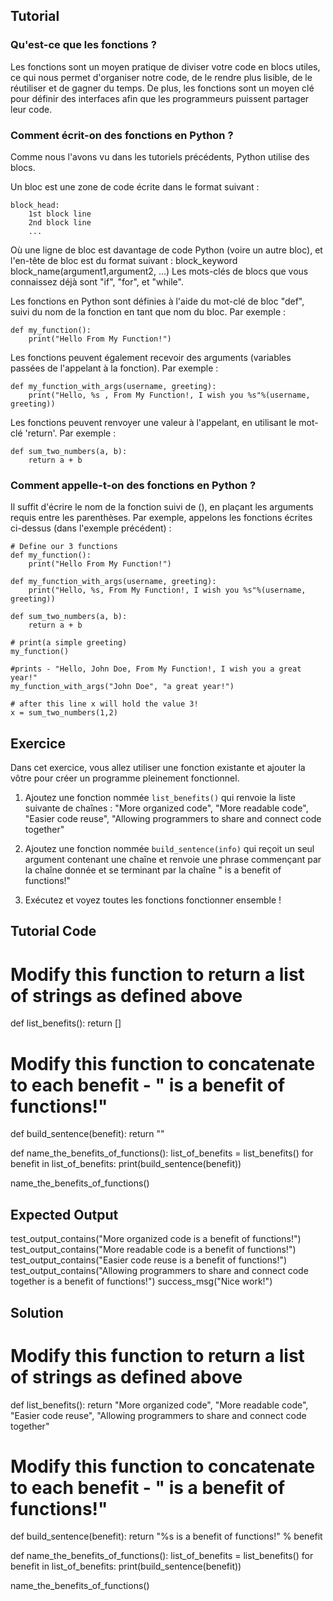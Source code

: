 Tutorial
--------

### Qu'est-ce que les fonctions ?

Les fonctions sont un moyen pratique de diviser votre code en blocs utiles, ce qui nous permet d'organiser notre code, de le rendre plus lisible, de le réutiliser et de gagner du temps. De plus, les fonctions sont un moyen clé pour définir des interfaces afin que les programmeurs puissent partager leur code.

### Comment écrit-on des fonctions en Python ?

Comme nous l'avons vu dans les tutoriels précédents, Python utilise des blocs.

Un bloc est une zone de code écrite dans le format suivant :

    block_head:
        1st block line
        2nd block line
        ...

Où une ligne de bloc est davantage de code Python (voire un autre bloc), et l'en-tête de bloc est du format suivant :
block_keyword block_name(argument1,argument2, ...)
Les mots-clés de blocs que vous connaissez déjà sont "if", "for", et "while".

Les fonctions en Python sont définies à l'aide du mot-clé de bloc "def", suivi du nom de la fonction en tant que nom du bloc.
Par exemple :

    def my_function():
        print("Hello From My Function!")


Les fonctions peuvent également recevoir des arguments (variables passées de l'appelant à la fonction).
Par exemple :

    def my_function_with_args(username, greeting):
        print("Hello, %s , From My Function!, I wish you %s"%(username, greeting))


Les fonctions peuvent renvoyer une valeur à l'appelant, en utilisant le mot-clé 'return'.
Par exemple :

    def sum_two_numbers(a, b):
        return a + b

### Comment appelle-t-on des fonctions en Python ?

Il suffit d'écrire le nom de la fonction suivi de (), en plaçant les arguments requis entre les parenthèses.
Par exemple, appelons les fonctions écrites ci-dessus (dans l'exemple précédent) :

    # Define our 3 functions
    def my_function():
        print("Hello From My Function!")

    def my_function_with_args(username, greeting):
        print("Hello, %s, From My Function!, I wish you %s"%(username, greeting))

    def sum_two_numbers(a, b):
        return a + b

    # print(a simple greeting)
    my_function()

    #prints - "Hello, John Doe, From My Function!, I wish you a great year!"
    my_function_with_args("John Doe", "a great year!")

    # after this line x will hold the value 3!
    x = sum_two_numbers(1,2)  


Exercice
--------

Dans cet exercice, vous allez utiliser une fonction existante et ajouter la vôtre pour créer un programme pleinement fonctionnel.

1. Ajoutez une fonction nommée `list_benefits()` qui renvoie la liste suivante de chaînes : "More organized code", "More readable code", "Easier code reuse", "Allowing programmers to share and connect code together"

2. Ajoutez une fonction nommée `build_sentence(info)` qui reçoit un seul argument contenant une chaîne et renvoie une phrase commençant par la chaîne donnée et se terminant par la chaîne " is a benefit of functions!"

3. Exécutez et voyez toutes les fonctions fonctionner ensemble !

Tutorial Code
-------------

# Modify this function to return a list of strings as defined above
def list_benefits():
    return []

# Modify this function to concatenate to each benefit - " is a benefit of functions!"
def build_sentence(benefit):
    return ""

def name_the_benefits_of_functions():
    list_of_benefits = list_benefits()
    for benefit in list_of_benefits:
        print(build_sentence(benefit))

name_the_benefits_of_functions()


Expected Output
---------------

test_output_contains("More organized code is a benefit of functions!")
test_output_contains("More readable code is a benefit of functions!")
test_output_contains("Easier code reuse is a benefit of functions!")
test_output_contains("Allowing programmers to share and connect code together is a benefit of functions!")
success_msg("Nice work!")

Solution
--------

# Modify this function to return a list of strings as defined above
def list_benefits():
    return "More organized code", "More readable code", "Easier code reuse", "Allowing programmers to share and connect code together"

# Modify this function to concatenate to each benefit - " is a benefit of functions!"
def build_sentence(benefit):
    return "%s is a benefit of functions!" % benefit


def name_the_benefits_of_functions():
    list_of_benefits = list_benefits()
    for benefit in list_of_benefits:
        print(build_sentence(benefit))

name_the_benefits_of_functions()